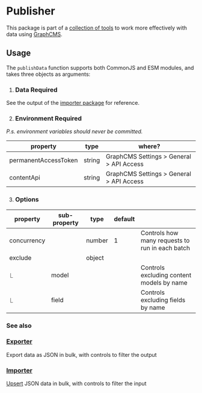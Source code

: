 # Publisher

This package is part of a [collection of tools](../../../README.md) to work more effectively with data using [GraphCMS](https://graphcms.com/).

## Usage

The `publishData` function supports both CommonJS and ESM modules, and takes three objects as arguments:

1. ### Data **Required**

See the output of the [importer package](../importer/readme.md) for reference.

2. ### Environment **Required**

_P.s. environment variables should never be committed._

| property             | type   | where?                                   |
| -------------------- | ------ | ---------------------------------------- |
| permanentAccessToken | string | GraphCMS Settings > General > API Access |
| contentApi           | string | GraphCMS Settings > General > API Access |

3. ### Options

| property    | sub-property | type   | default |                                                 |
| ----------- | ------------ | ------ | ------- | ----------------------------------------------- |
| concurrency |              | number | 1       | Controls how many requests to run in each batch |
| exclude     |              | object |         |                                                 |
| ⎿           | model        |        |         | Controls excluding content models by name       |
| ⎿           | field        |        |         | Controls excluding fields by name               |

### See also

### [Exporter](../exporter/readme.md)

Export data as JSON in bulk, with controls to filter the output

### [Importer](../importer/readme.md)

[Upsert](<https://en.wiktionary.org/wiki/upsert#:~:text=upsert%20(plural%20upserts),updates%20them%20if%20they%20do.>) JSON data in bulk, with controls to filter the input
